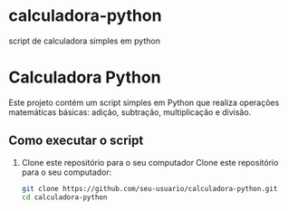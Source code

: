 # calculadora-python
 script de calculadora simples em python
# Calculadora Python

Este projeto contém um script simples em Python que realiza operações matemáticas básicas: adição, subtração, multiplicação e divisão.

## Como executar o script

1. Clone este repositório para o seu computador
 Clone este repositório para o seu computador:
   ```bash
   git clone https://github.com/seu-usuario/calculadora-python.git
   cd calculadora-python

